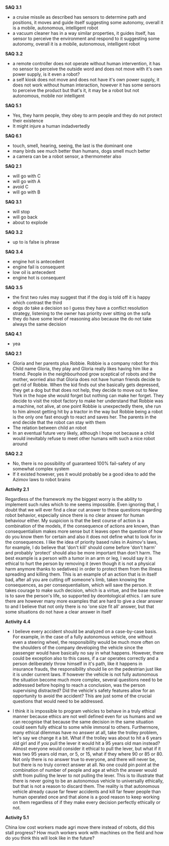 
**SAQ 3.1**

- a cruise missile as described has sensors to determine path and positions, it moves and guide itself suggesting some autonomy, overall it is a mobile, autonomous, intelligent robot
- a vacuum cleaner has in a way similar properties, it guides itself, has sensor to perceive the environment and respond to it suggesting some autonomy, overall it is a mobile, autonomous, intelligent robot

**SAQ 3.2**

- a remote controller does not operate without human intervention, it has no sensor to perceive the outside word and does not move with it's own power supply, is it even a robot?
- a self kiosk does not move and does not have it's own power supply, it does not work without human interaction, however it has some sensors to perceive the product but that's it, it may be a robot but not autonomous, mobile nor intelligent

**SAQ 5.1**
- Yes, they harm people, they obey to arm people and they do not protect their existence
- It might injure a human indadvertedly

**SAQ 6.1**
- touch, smell, hearing, seeing, the last is the dominant one
- many birds see much better than humans, dogs smell much better
- a camera can be a robot sensor, a thermometer also

**SAQ 2.1**
- will go with C
- will go with A
- avoid C
- will go with B

**SAQ 3.1**
- will stop
- will go back
- about to explode

**SAQ 3.2**
- up to is false is phrase

**SAQ 3.4**
- engine hot is antecedent
- engine fail is consequent
- low oil is antecedent
- engine hot is consequent

**SAQ 3.5**
- the first two rules may suggest that if the dog is told off it is happy which contrast the third
- dogs do take a decision so I guess they have a conflict resolution strategy, listening to the owner has priority over sitting on the sofa
- they do have some level of reasoning also because the do not take always the same decision

**SAQ 4.1**
- yea

**SAQ 2.1**
- Gloria and her parents plus Robbie. Robbie is a company robot for this Child name Gloria, they play and Gloria really likes having him like a friend. People in the neighbourhood grow sceptical of robots and the mother, worried also that Gloria does not have human friends decide to get rid of Robbie. When the kid finds out she basically gets depressed, they get a dog but that does not help, they decide to move out to New York in the hope she would forget but nothing can make her forget. They decide to visit the robot factory to make her understand that Robbie was a machine, not alive, at one point Robbie is unexpectedly there, she run to him almost getting hit by a tractor in the way but Robbie being a robot is the only one fast enough to react and saves her. The parents in the end decide that the robot can stay with them
- The relation between child an robot
- In an eventual future very likely, although I hope not because a child would inevitably refuse to meet other humans with such a nice robot around

**SAQ 2.2**
- No, there is no possibility of guaranteed 100% fail-safety of any somewhat complex system
- If it existed however, yes it would probably be a good idea to add the Azimov laws to robot brains

**Activity 2.1**

Regardless of the framework my the biggest worry is the ability to implement such rules which to me seems impossible. Even ignoring that, I doubt that we will ever find a clear cut answer to these questions regarding robot behavior, especially since there is no clear answer for human behaviour either.
My suspicion is that the best course of action is a combination of the models, if the consequence of actions are known, than consequentialism makes more sense but it leaves open the question of how do you know them for certain and also it does not define what to look for in the consequences.
I like the idea of priority based rules in Asimov's laws, for example, I do believe that 'don't kill' should come before 'don't harm' and probably 'protect' should also be more important than don't harm. The best example is a person with a tumor in an arm or leg, I would say it is ethical to hurt the person by removing it (even though it is not a physical harm anymore thanks to sedatives) in order to protect them from the illness spreading and killing them. This is an example of an action that is in itself bad, after all you are cutting off someone's limb, taken knowing the consequences, as per consequentialism, which will save the person. It takes courage to make such decision, which is a virtue, and the base motive is to save the person's life, so supported by deontological ethics.
I am sure there are however many more examples that are hard to give a clear answer to and I believe that not only there is no 'one size fit all' answer, but that some situations do not have a clear answer in itself

**Activity 4.4**

- I believe every accident should be analyzed on a case-by-case basis. For example, in the case of a fully autonomous vehicle, one without even a steering wheel, the responsibility would be much more often on the shoulders of the company developing the vehicle since the passenger would have basically no say in what happens.
  However, there could be exception also to this cases, if a car operates correctly and a person deliberately throw himself in it's path, like it happens in insurance frauds, the responsibility should lie on the pedestrian just like it is under current laws.
  If however the vehicle is not fully autonomous the situation become much more complex, several questions need to be addressed before hoping to reach a conclusion, was the person supervising distracted? Did the vehicle's safety features allow for an opportunity to avoid the accident? This are just some of the crucial questions that would need to be addressed.
  
- I think it is impossible to program vehicles to behave in a truly ethical manner because ethics are not well defined even for us humans and we can recognise that because the same decision in the same situation could seem fully ethical to some while immoral to others.
  Furthermore, many ethical dilemmas have no answer at all, take the trolley problem, let's say we change it a bit. What if the trolley was about to hit a 6 years old girl and if you pull the lever it would hit a 95 years old man instead? Almost everyone would consider it ethical to pull the lever, but what if it was two 95 years old man, or 5, or 15, what if they where 90 or 85 or 80. Not only there is no answer true to everyone, and there will never be, but there is no truly correct answer at all. No one could pin point at the combination of number of people and age at which the answer would shift from pulling the lever to not pulling the lever. This is to illustrate that there is never going to be an autonomous vehicle to universally ethically, but that is not a reason to discard them. The reality is that autonomous vehicle already cause far fewer accidents and kill far fewer people than human operated once and that alone is a good reason to keep working on them regardless of if they make every decision perfectly ethically or not.

**Activity 5.1**

China low cost workers made agri move there instead of robots, did this stall progress?
How much workers work with machines on the field and how do you think this will look like in the future?

